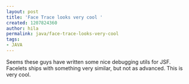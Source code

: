 ```yaml
---
layout: post
title: 'Face Trace looks very cool '
created: 1207824360
author: hila
permalink: java/face-trace-looks-very-cool
tags:
- JAVA
---
```

<p><span class="thmr_call" id="thmr_42"><span class="thmr_call" id="thmr_6"><p>Seems these guys have written some nice debugging utils for JSF.<br />Facelets ships with something very similar, but not as advanced. This is very cool.</p> </span></span></p>
